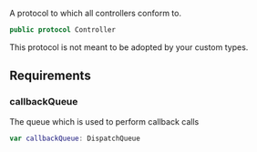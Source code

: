 
A protocol to which all controllers conform to.

``` swift
public protocol Controller 
```

This protocol is not meant to be adopted by your custom types.

## Requirements

### callbackQueue

The queue which is used to perform callback calls

``` swift
var callbackQueue: DispatchQueue 
```
